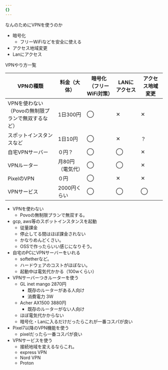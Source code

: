 ```yaml
---
{}
---
```

  

なんのためにVPNを使うのか

- 暗号化
    - フリーWiFiなどを安全に使える
- アクセス地域変更
- Lanにアクセス

  

VPNやり方一覧

|VPNの種類|料金（大体）|暗号化  <br>（フリーWiFi対策）|LANにアクセス|アクセス地域変更|
|---|---|---|---|---|
|VPNを使わない  <br>（Povoの無制限プランで無双するなど）|1日300円|◯|✕|✕|
|スポットインスタンスなど|1日10円|◯|✕|？|
|自宅VPNサーバー|０円？|◯|◯|✕|
|VPNルーター|月80円（電気代）|◯|◯|✕|
|PixelのVPN|０円|◯|✕|✕|
|VPNサービス|2000円くらい|◯|◯|◯|

  

- VPNを使わない
    - Povoの無制限プランで無双する。
- gcp, aws等のスポットインスタンスを起動
    - 従量課金
    - 停止してる間はほぼ課金されない
    - かなりめんどくさい。
    - OSSで作ったらいい感じになりそう。
- 自宅のPCにVPNサーバーをいれる
    - softetherなど。
    - ハードウェアのコストがほぼない。
    - 起動中は電気代かかる（100wくらい）
- VPNサーバーつきルーターを使う
    - GL inet mango 2870円
        - 既存のルーターがある人向け
        - 消費電力 3W
    - Acher AX1500 3880円
        - 既存のルーターがない人向け
    - ほぼ電気代かからない
    - 暗号化・Lanに入るだけだったらこれが一番コスパが良い
- Pixel7以降のVPN機能を使う
    - pixelだったら一番コスパが良い
- VPNサービスを使う
    - 接続地域を変えるならこれ。
    - express VPN
    - Nord VPN
    - Proton